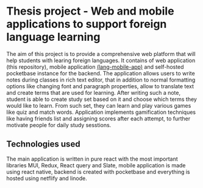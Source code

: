# Thesis project - Web and mobile applications to support foreign language learning
The aim of this project is to provide a comprehensive web platform that will help students with learing foreign languages. It contains of web application (this repository), mobile application [(lang-mobile-app)](https://github.com/marcinjaborski/lang-mobile-app) and self-hosted pocketbase instance for the backend. The application allows users to write notes during classes in rich text editor, that in addition to normal formatting options like changing font and paragraph properties, allow to translate text and create terms that are used for learning. After writing such a note, student is able to create study set based on it and choose which terms they would like to learn. From such set, they can learn and play various games like quiz and match words. Application implements gamification techniques like having friends list and assigning scores after each attempt, to further motivate people for daily study sesstions.

## Technologies used
The main application is written in pure react with the most important libraries MUI, Redux, React query and Slate, mobile application is made using react native, backend is created with pocketbase and everything is hosted using netflify and linode.
